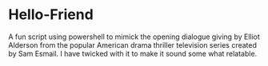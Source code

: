 # Hello-Friend

A fun script using powershell to mimick the opening dialogue giving by Elliot Alderson from the popular American drama thriller television series created by Sam Esmail.
I have twicked with it to make it sound some what relatable.
